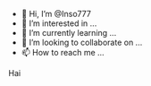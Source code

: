 - 👋 Hi, I’m @Inso777
- 👀 I’m interested in ...
- 🌱 I’m currently learning ...
- 💞️ I’m looking to collaborate on ...
- 📫 How to reach me ...

<!---
Inso777/Inso777 is a ✨ special ✨ repository because its `README.md` (this file) appears on your GitHub profile.
You can click the Preview link to take a look at your changes.
--->Hai
